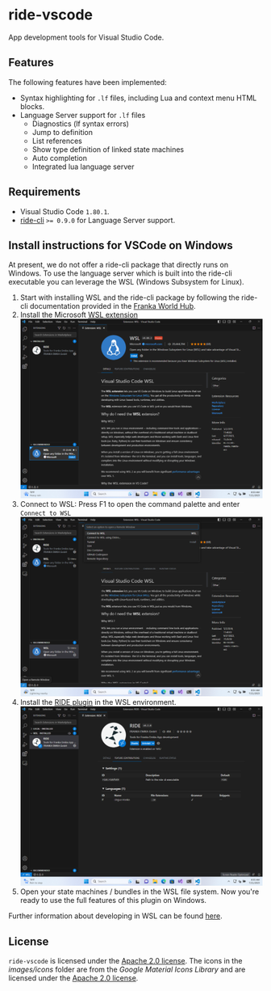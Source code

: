 # ride-vscode

App development tools for Visual Studio Code.

## Features

The following features have been implemented:

* Syntax highlighting for `.lf` files, including Lua and context menu HTML blocks.
* Language Server support for `.lf` files
  * Diagnostics (lf syntax errors)
  * Jump to definition
  * List references
  * Show type definition of linked state machines
  * Auto completion
  * Integrated lua language server

## Requirements

* Visual Studio Code `1.80.1`.
* [ride-cli](https://franka.world/resources) `>= 0.9.0` for Language Server support.

## Install instructions for VSCode on Windows

At present, we do not offer a ride-cli package that directly runs on Windows. To use the language server which is built into the ride-cli executable you can leverage the WSL (Windows Subsystem for Linux).

1. Start with installing WSL and the ride-cli package by following the ride-cli documentation provided in the [Franka World Hub](https://franka.world/resources).
2. Install the Microsoft [WSL extension](https://marketplace.visualstudio.com/items?itemName=ms-vscode-remote.remote-wsl)
![](images/vscode-install-wsl-extension.png)
3. Connect to WSL: Press F1 to open the command palette and enter `Connect to WSL`
![](images/vscode-connect-to-wsl.png)
4. Install the [RIDE plugin](https://marketplace.visualstudio.com/items?itemName=FrankaEmika.ride-vscode) in the WSL environment.
![](images/install-ride-plugin-in-wsl.png)
5. Open your state machines / bundles in the WSL file system. Now you're ready to use the full features of this plugin on Windows.

Further information about developing in WSL can be found [here](https://code.visualstudio.com/docs/remote/wsl).

## License

`ride-vscode` is licensed under the [Apache 2.0 license][apache-2.0]. The icons in the *images/icons* folder are from the *Google Material Icons Library* and are licensed under the [Apache 2.0 license][apache-2.0].

[apache-2.0]: https://www.apache.org/licenses/LICENSE-2.0.html
